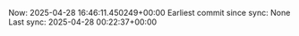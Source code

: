 Now: 2025-04-28 16:46:11.450249+00:00 Earliest commit since sync: None Last sync: 2025-04-28 00:22:37+00:00
